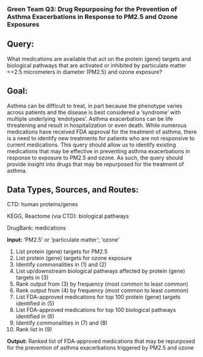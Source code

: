 ### Green Team Q3: Drug Repurposing for the Prevention of Asthma Exacerbations in Response to PM2.5 and Ozone Exposures

## Query:

What medications are available that act on the protein (gene) targets and biological pathways that are activated or inhibited by particulate matter <=2.5 micrometers in diameter (PM2.5) and ozone exposure?

## Goal:

Asthma can be difficult to treat, in part because the phenotype varies across patients and the disease is best considered a ‘syndrome’ with multiple underlying ‘endotypes’. Asthma exacerbations can be life threatening and result in hospitalization or even death. While numerous medications have received FDA approval for the treatment of asthma, there is a need to identify new treatments for patients who are not responsive to current medications. This query should allow us to identify existing medications that may be effective in preventing asthma exacerbations in response to exposure to PM2.5 and ozone. As such, the query should provide insight into drugs that may be repurposed for the treatment of asthma.

## Data Types, Sources, and Routes:
CTD: human proteins/genes

KEGG, Reactome (via CTD): biological pathways

DrugBank: medications

**Input:** ‘PM2.5’ or ‘particulate matter’; ‘ozone’

1. List protein (gene) targets for PM2.5
2. List protein (gene) targets for ozone exposure
3. Identify commonalities in (1) and (2)
4. List up/downstream biological pathways affected by protein (gene) targets in (3) 
5. Rank output from (3) by frequency (most common to least common)
6. Rank output from (4) by frequency (most common to least common)
7. List FDA-approved medications for top 100 protein (gene) targets identified in (5)
8. List FDA-approved medications for top 100 biological pathways identified in (6)
9. Identify commonalities in (7) and (8)
10. Rank list in (9)

**Output:** Ranked list of FDA-approved medications that may be repurposed for the prevention of asthma exacerbations triggered by PM2.5 and ozone
